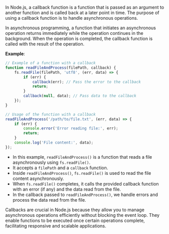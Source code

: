 In Node.js, a callback function is a function that is passed as an argument to another function and is called back at a later point in time. The purpose of using a callback function is to handle asynchronous operations.

In asynchronous programming, a function that initiates an asynchronous operation returns immediately while the operation continues in the background. When the operation is completed, the callback function is called with the result of the operation.


**Example**:
   ```javascript
   // Example of a function with a callback
   function readFileAndProcess(filePath, callback) {
       fs.readFile(filePath, 'utf8', (err, data) => {
           if (err) {
               callback(err); // Pass the error to the callback
               return;
           }
           callback(null, data); // Pass data to the callback
       });
   }

   // Usage of the function with a callback
   readFileAndProcess('/path/to/file.txt', (err, data) => {
       if (err) {
           console.error('Error reading file:', err);
           return;
       }
       console.log('File content:', data);
   });
   ```

   - In this example, `readFileAndProcess()` is a function that reads a file asynchronously using `fs.readFile()`.
   - It accepts a `filePath` and a `callback` function.
   - Inside `readFileAndProcess()`, `fs.readFile()` is used to read the file content asynchronously.
   - When `fs.readFile()` completes, it calls the provided callback function with an error (if any) and the data read from the file.
   - In the callback passed to `readFileAndProcess()`, we handle errors and process the data read from the file.

Callbacks are crucial in Node.js because they allow you to manage asynchronous operations efficiently without blocking the event loop. They enable functions to be executed once certain operations complete, facilitating responsive and scalable applications.
